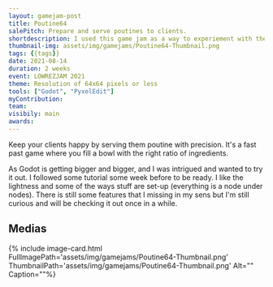 ```yaml
---
layout: gamejam-post
title: Poutine64
salePitch: Prepare and serve poutines to clients.
shortdescription: I used this game jam as a way to experiement with the Godot game engine.
thumbnail-img: assets/img/gamejams/Poutine64-Thumbnail.png
tags: {{tags}}
date: 2021-08-14
duration: 2 weeks
event: LOWREZJAM 2021
theme: Resolution of 64x64 pixels or less
tools: ["Godot", "PyxelEdit"]
myContribution: 
team: 
visibily: main
awards: 
---
```

Keep your clients happy by serving them poutine with precision. It's a fast past game where you fill a bowl with the right ratio of ingredients.

As Godot is getting bigger and bigger, and I was intrigued and wanted to try it out. I followed some tutorial some week before to be ready. I like the lightness and some of the ways stuff are set-up (everything is a node under nodes). There is still some features that I missing in my sens but I'm still curious and will be checking it out once in a while.

## Medias
<div class="row">
{% include image-card.html FullImagePath='assets/img/gamejams/Poutine64-Thumbnail.png' ThumbnailPath='assets/img/gamejams/Poutine64-Thumbnail.png' Alt="" Caption=""%}
</div>